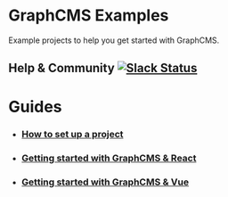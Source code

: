 # GraphCMS Examples
Example projects to help you get started with GraphCMS.

## Help & Community [![Slack Status](https://slack.graphcms.com/badge.svg)](https://slack.graphcms.com)

# Guides
- ### [How to set up a project](https://graphcms.com/docs/getting-started/setting_up_the_project/)
- ### [Getting started with GraphCMS & React](https://graphcms.com/docs/getting-started/beginners_guide_with_react/)
- ### [Getting started with GraphCMS & Vue](https://graphcms.com/docs/getting-started/beginners_guide_with_vue/)

